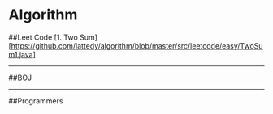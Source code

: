 # Algorithm

##Leet Code
[1. Two Sum][https://github.com/lattedy/algorithm/blob/master/src/leetcode/easy/TwoSum1.java]

***
##BOJ


***
##Programmers

